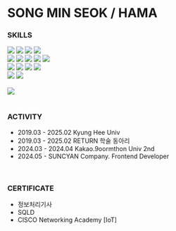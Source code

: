 
<h1>SONG MIN SEOK / HAMA</h1>

<div>
  <h3>SKILLS</h3>
</div>
<div>
	<img src="https://img.shields.io/badge/HTML5-E34F26?style=flat&logo=HTML5&logoColor=white" />
	<img src="https://img.shields.io/badge/CSS3-1572B6?style=flat&logo=CSS3&logoColor=white" />
	<img src="https://img.shields.io/badge/React-61DAFB?style=flat&logo=React&logoColor=white"/>
	<img src="https://img.shields.io/badge/Vue-4FC08D?style=flat&logo=Vue.js&logoColor=white"/>
	<br>
	<img src="https://img.shields.io/badge/ C-A8B9CC?style=flat&logo=C&logoColor=white"/>
	<img src="https://img.shields.io/badge/ C++-00599C?style=flat&logo=cplusplus&logoColor=white/">
   	<img src="https://img.shields.io/badge/ Python-informational?style=flat&logo=Python&logoColor=white"/>
	<img src="https://img.shields.io/badge/JavaScript-F7DF1E?style=flat&logo=JavaScript&logoColor=white" />
    	<img src="https://img.shields.io/badge/TypeScript-3178C6?style=flat&logo=TypeScript&logoColor=white" />
	<br>
	<img src="https://img.shields.io/badge/Oracle%20SQL-F80000?style=flat&logo=Oracle&logoColor=white" />
	<img src="https://img.shields.io/badge/MySQL-4479A1?style=flat&logo=MySQL&logoColor=white" />
	<img src="https://img.shields.io/badge/ MongoDB-47A248?style=plastic&logo=mongodb&logoColor=white"/>
	<img src="https://img.shields.io/badge/Linux-FCC624?style=flat&logo=Linux&logoColor=white" />
	<br>
	<img src="https://img.shields.io/badge/Next.js-000000?style=flat&logo=Next.js&logoColor=white" />
	<img src="https://img.shields.io/badge/Nuxt.js-00DC82?style=flat&logo=Nuxt.js&logoColor=white" />
</div>

<br />

<div>
  <img src="https://github-profile-summary-cards.vercel.app/api/cards/profile-details?username=ssongms&theme=transparent" />
</div>

<br />

<h3>ACTIVITY</h3>

- 2019.03 - 2025.02 Kyung Hee Univ
- 2019.03 - 2025.02 RETURN 학술 동아리
- 2024.03 - 2024.04 Kakao.9oormthon Univ 2nd
- 2024.05 - SUNCYAN Company. Frontend Developer

<br>

<h3>CERTIFICATE</h3>

* 정보처리기사
* SQLD
* CISCO Networking Academy [IoT]
